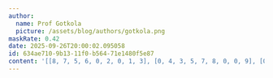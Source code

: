 ```yaml
---
author:
  name: Prof Gotkola
  picture: /assets/blog/authors/gotkola.png
maskRate: 0.42
date: 2025-09-26T20:00:02.095058
id: 634ae710-9b13-11f0-b564-71e1480f5e87
content: '[[8, 7, 5, 6, 0, 2, 0, 1, 3], [0, 4, 3, 5, 7, 8, 0, 0, 9], [0, 0, 6, 0, 0, 0, 5, 8, 7], [0, 3, 8, 4, 0, 0, 0, 0, 0], [0, 0, 0, 0, 0, 0, 8, 7, 6], [6, 5, 2, 0, 0, 0, 0, 0, 4], [3, 8, 4, 9, 2, 6, 7, 0, 1], [5, 6, 1, 7, 0, 0, 3, 9, 0], [9, 2, 7, 0, 0, 3, 0, 4, 8]]'
---
```

